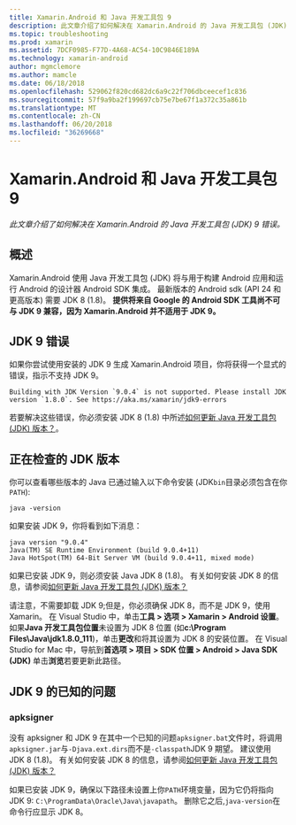 ```yaml
---
title: Xamarin.Android 和 Java 开发工具包 9
description: 此文章介绍了如何解决在 Xamarin.Android 的 Java 开发工具包 (JDK) 9 错误。
ms.topic: troubleshooting
ms.prod: xamarin
ms.assetid: 7DCF0985-F77D-4A68-AC54-10C9846E189A
ms.technology: xamarin-android
author: mgmclemore
ms.author: mamcle
ms.date: 06/18/2018
ms.openlocfilehash: 529062f820cd682dc6a9c22f706dbceecef1c836
ms.sourcegitcommit: 57f9a9ba2f199697cb75e7be67f1a372c35a861b
ms.translationtype: MT
ms.contentlocale: zh-CN
ms.lasthandoff: 06/20/2018
ms.locfileid: "36269668"
---
```

# <a name="xamarinandroid-and-java-development-kit-9"></a>Xamarin.Android 和 Java 开发工具包 9

_此文章介绍了如何解决在 Xamarin.Android 的 Java 开发工具包 (JDK) 9 错误。_


## <a name="overview"></a>概述

Xamarin.Android 使用 Java 开发工具包 (JDK) 将与用于构建 Android 应用和运行 Android 的设计器 Android SDK 集成。 最新版本的 Android sdk (API 24 和更高版本) 需要 JDK 8 (1.8)。 **提供将来自 Google 的 Android SDK 工具尚不可与 JDK 9 兼容，因为 Xamarin.Android 并不适用于 JDK 9。**

## <a name="jdk-9-errors"></a>JDK 9 错误

如果你尝试使用安装的 JDK 9 生成 Xamarin.Android 项目，你将获得一个显式的错误，指示不支持 JDK 9。

```shell
Building with JDK Version `9.0.4` is not supported. Please install JDK version `1.8.0`. See https://aka.ms/xamarin/jdk9-errors  
```

若要解决这些错误，你必须安装 JDK 8 (1.8) 中所述[如何更新 Java 开发工具包 (JDK) 版本？](~/android/troubleshooting/questions/update-jdk.md)。


## <a name="checking-the-jdk-version"></a>正在检查的 JDK 版本

你可以查看哪些版本的 Java 已通过输入以下命令安装 (JDK`bin`目录必须包含在你`PATH`):

```shell
java -version
```

如果安装 JDK 9，你将看到如下消息：

```shell
java version "9.0.4"
Java(TM) SE Runtime Environment (build 9.0.4+11)
Java HotSpot(TM) 64-Bit Server VM (build 9.0.4+11, mixed mode)
```

如果已安装 JDK 9，则必须安装 Java JDK 8 (1.8)。 有关如何安装 JDK 8 的信息，请参阅[如何更新 Java 开发工具包 (JDK) 版本？](~/android/troubleshooting/questions/update-jdk.md)

请注意，不需要卸载 JDK 9;但是，你必须确保 JDK 8，而不是 JDK 9，使用 Xamarin。 在 Visual Studio 中，单击**工具 > 选项 > Xamarin > Android 设置**。 如果**Java 开发工具包位置**未设置为 JDK 8 位置 (如**c:\\Program Files\\Java\\jdk1.8.0_111**)，单击**更改**和将其设置为 JDK 8 的安装位置。 在 Visual Studio for Mac 中，导航到**首选项 > 项目 > SDK 位置 > Android > Java SDK (JDK)** 单击**浏览**若要更新此路径。

## <a name="known-issues-with-jdk-9"></a>JDK 9 的已知的问题

### <a name="apksigner"></a>apksigner

没有 apksigner 和 JDK 9 在其中一个已知的问题`apksigner.bat`文件时，将调用`apksigner.jar`与`-Djava.ext.dirs`而不是`-classpath`JDK 9 期望。 建议使用 JDK 8 (1.8)。 有关如何安装 JDK 8 的信息，请参阅[如何更新 Java 开发工具包 (JDK) 版本？](~/android/troubleshooting/questions/update-jdk.md)

如果已安装 JDK 9，确保以下路径未设置上你`PATH`环境变量，因为它仍将指向 JDK 9: `C:\ProgramData\Oracle\Java\javapath`。 删除它之后,`java-version`在命令行应显示 JDK 8。
